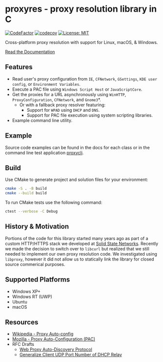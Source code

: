 # proxyres - proxy resolution library in C

[![CodeFactor](https://www.codefactor.io/repository/github/nmoinvaz/proxyres/badge)](https://www.codefactor.io/repository/github/nmoinvaz/proxyres) [![codecov](https://codecov.io/gh/nmoinvaz/proxyres/branch/master/graph/badge.svg?token=aBv603YArh)](https://codecov.io/gh/nmoinvaz/proxyres) [![License: MIT](https://img.shields.io/badge/license-MIT-lightgrey.svg)](https://github.com/nmoinvaz/proxyres/blob/master/LICENSE.md)

Cross-platform proxy resolution with support for Linux, macOS, & Windows.

[Read the Documentation](docs/README.md)

## Features

* Read user's proxy configuration from `IE`, `CFNetwork`, `GSettings`, `KDE user config`, or `Environment Variables`.
* Execute a PAC file using `Windows Script Host` or `JavaScriptCore`.
* Get the proxies for a URL asynchronously using `WinHTTP`, `ProxyConfiguration`, `CFNetwork`, and `Gnome3`*.
  * Or with a fallback proxy resolver featuring:
    * Support for `WPAD` using `DHCP` and `DNS`.
    * Support for PAC file execution using system scripting libraries.
* Example command line utility.

## Example

Source code examples can be found in the docs for each class or in the command line test application [proxycli](./test/proxycli.c).

## Build

Use CMake to generate project and solution files for your environment:

```bash
cmake -S . -B build
cmake --build build
```

To run CMake tests use the following command:

```bash
ctest --verbose -C Debug
```

## History & Motivation

Portions of the code for this library started many years ago as part of a custom HTTP/HTTPS stack we developed at [Solid State Networks](https://solidstatenetworks.com/). Recently we made the decision to switch over to `libcurl` but realized that we still needed to implement our own proxy resolution code. We investigated using `libproxy`, however it did not allow us to statically link the library for closed source commerical purposes.

## Supported Platforms

* Windows XP+
* Windows RT (UWP)
* Ubuntu
* macOS

## Resources

* [Wikipedia - Proxy Auto-config](https://en.wikipedia.org/wiki/Proxy_auto-config)
* [Mozilla - Proxy Auto-Configuration (PAC)](https://developer.mozilla.org/en-US/docs/Web/HTTP/Proxy_servers_and_tunneling/Proxy_Auto-Configuration_PAC_file)
* RFC Drafts
  * [Web Proxy Auto-Discovery Protocol](https://datatracker.ietf.org/doc/html/draft-ietf-wrec-wpad-01)
  * [Generalize Client UDP Port Number of DHCP Relay](https://datatracker.ietf.org/doc/html/draft-shen-dhc-client-port-00)
